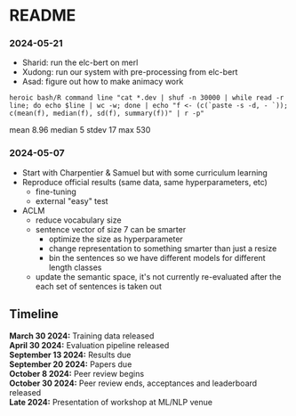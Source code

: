 # README

### 2024-05-21

- Sharid: run the elc-bert on merl
- Xudong: run our system with pre-processing from elc-bert 
- Asad: figure out how to make animacy work 


```heroic bash/R command line "cat *.dev | shuf -n 30000 | while read -r line; do echo $line | wc -w; done | echo "f <- (c(`paste -s -d, - `)); c(mean(f), median(f), sd(f), summary(f))" | r -p"```

mean 8.96 median 5 stdev 17 max 530



### 2024-05-07

- Start with Charpentier & Samuel but with some curriculum learning 
- Reproduce official results (same data, same hyperparameters, etc) 
	- fine-tuning
	- external "easy" test 
- ACLM 
	- reduce vocabulary size
	- sentence vector of size 7 can be smarter
		- optimize the size as hyperparameter
		- change representation to something smarter than just a resize
		- bin the sentences so we have different models for different length classes 
	- update the semantic space, it's not currently re-evaluated after the each set of sentences is taken out





## Timeline

**March 30 2024:** Training data released  
**April 30 2024:** Evaluation pipeline released  
**September 13 2024:** Results due  
**September 20 2024:** Papers due  
**October 8 2024:** Peer review begins  
**October 30 2024:** Peer review ends, acceptances and leaderboard released  
**Late 2024:** Presentation of workshop at ML/NLP venue   
